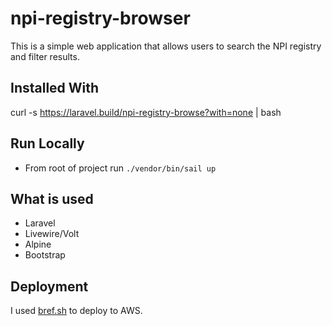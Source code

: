 # npi-registry-browser
This is a simple web application that allows users to search the NPI registry and filter results.


## Installed With
curl -s https://laravel.build/npi-registry-browse?with=none | bash


## Run Locally

- From root of project run `./vendor/bin/sail up`


## What is used

- Laravel
- Livewire/Volt
- Alpine
- Bootstrap


## Deployment

I used [bref.sh](https://bref.sh/) to deploy to AWS.
